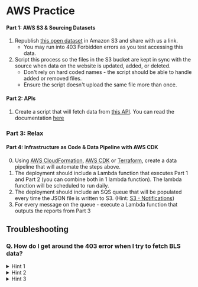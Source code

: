 # AWS Practice

#### Part 1: AWS S3 & Sourcing Datasets
1. Republish [this open dataset](https://download.bls.gov/pub/time.series/pr/) in Amazon S3 and share with us a link.
    - You may run into 403 Forbidden errors as you test accessing this data. 
2. Script this process so the files in the S3 bucket are kept in sync with the source when data on the website is updated, added, or deleted.
    - Don't rely on hard coded names - the script should be able to handle added or removed files.
    - Ensure the script doesn't upload the same file more than once.

#### Part 2: APIs
1. Create a script that will fetch data from [this API](https://datausa.io/api/data?drilldowns=Nation&measures=Population).
   You can read the documentation [here](https://datausa.io/about/api/)

### Part 3: Relax

#### Part 4: Infrastructure as Code & Data Pipeline with AWS CDK
0. Using [AWS CloudFormation](https://aws.amazon.com/cloudformation/), [AWS CDK](https://aws.amazon.com/cdk/) or [Terraform](https://www.terraform.io/), create a data pipeline that will automate the steps above.
1. The deployment should include a Lambda function that executes
   Part 1 and Part 2 (you can combine both in 1 lambda function). The lambda function will be scheduled to run daily.
2. The deployment should include an SQS queue that will be populated every time the JSON file is written to S3. (Hint: [S3 - Notifications](https://docs.aws.amazon.com/AmazonS3/latest/userguide/NotificationHowTo.html))
3. For every message on the queue - execute a Lambda function that outputs the reports from Part 3

## Troubleshooting 

### Q. How do I get around the 403 error when I try to fetch BLS data?
<details>
<summary>Hint 1</summary>
  The BLS data access policies can be found here: https://www.bls.gov/bls/pss.htm
</details>
<details>
<summary>Hint 2</summary>
  The policy page says:

```BLS also reserves the right to block robots that do not contain information that can be used to contact the owner. Blocking may occur in real time.```

How could you add information to your programmatic access requests to let BLS contact you?
</details>
<details>
<summary>Hint 3</summary>
  Adding a <code>User-Agent</code> header to your request with contact information will comply with the BLS data policies and allow you to keep accessing their data programmatically.
</details>
